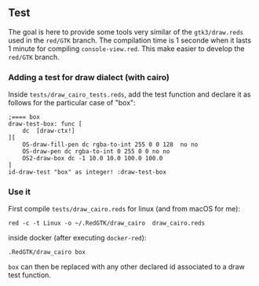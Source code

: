 ## Test

The goal is here to provide some tools very similar of the `gtk3/draw.reds` used in the `red/GTK` branch. The compilation time is 1 seconde when it lasts  1 minute for compiling `console-view.red`. This make easier to develop the `red/GTK` branch. 

### Adding a test for draw dialect (with cairo) 

Inside `tests/draw_cairo_tests.reds`, add the test function and declare it as follows for the particular case of "box":

```
;==== box
draw-test-box: func [
	dc	[draw-ctx!]
][
	OS-draw-fill-pen dc rgba-to-int 255 0 0 128  no no	
	OS-draw-pen dc rgba-to-int 0 255 0 0 no no
	OS2-draw-box dc -1 10.0 10.0 100.0 100.0
]
id-draw-test "box" as integer! :draw-test-box 
```

### Use it 

First compile `tests/draw_cairo.reds` for linux (and from macOS for me):
```
red -c -t Linux -o ~/.RedGTK/draw_cairo  draw_cairo.reds
```

inside docker (after executing `docker-red`):

```
.RedGTK/draw_cairo box
```

`box` can then be replaced with any other declared id associated to a draw test function.
